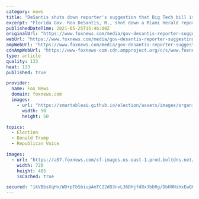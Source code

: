 ```yaml
---
category: news
title: "DeSantis shuts down reporter's suggestion that Big Tech bill is 'for' Trump"
excerpt: "Florida Gov. Ron DeSantis, R., shot down a Miami Herald reporter on Monday who accused him of introducing his new Big Tech censorship bill that allows residents to sue Big Tech companies solely for the benefit of former President Donald Trump,"
publishedDateTime: 2021-05-25T15:46:00Z
originalUrl: "https://www.foxnews.com/media/gov-desantis-reporter-suggesting-big-tech-bill-trump"
webUrl: "https://www.foxnews.com/media/gov-desantis-reporter-suggesting-big-tech-bill-trump"
ampWebUrl: "https://www.foxnews.com/media/gov-desantis-reporter-suggesting-big-tech-bill-trump.amp"
cdnAmpWebUrl: "https://www-foxnews-com.cdn.ampproject.org/c/s/www.foxnews.com/media/gov-desantis-reporter-suggesting-big-tech-bill-trump.amp"
type: article
quality: 133
heat: 133
published: true

provider:
  name: Fox News
  domain: foxnews.com
  images:
    - url: "https://smartableai.github.io/election/assets/images/organizations/foxnews.com-50x50.jpg"
      width: 50
      height: 50

topics:
  - Election
  - Donald Trump
  - Republican Voice

images:
  - url: "https://a57.foxnews.com/cf-images.us-east-1.prod.boltdns.net/v1/static/694940094001/dea61b83-1533-43df-9888-9c98a0f4fe96/57b7fe76-0438-4557-9512-c821a89dfda8/1280x720/match/720/405/image.jpg?ve=1&tl=1"
    width: 720
    height: 405
    isCached: true

secured: "ikVBbsXqHn/WD+pTbSbiupAmTC22dO3nvL36DHjfd8x3bbRg/DbU0NshxEwQ6AvGH6D8wjVWYW5LdbzmdAGkdHxBZoZ4ThrcIOeX2bN+H9tqxRd9VsZRV6oMtoFiwiRUK7UVXv0J2T1vk7rMYOsolvV/YBajWS/5Ly9wjzv1flbhVTK/JDCuNexnKyA14LBPZFquO1gFDGJbm1iFkamCZfioEUtfcAaC2ltN4vVkXW1RXp0uReL9QAIKi5axjTT+EJmQmfm4zJWNByV0nRIhsK+6Z7xG4iLM+GJUqNk6rpjjasqNF9MqKtTB2b2mycH5DLto7VOieSYCBOXC07L+dfVkvYaGStiQ6B2L7zv34/0=;xwQQr3/FgfgOuz1ULiHo3Q=="
---
```


